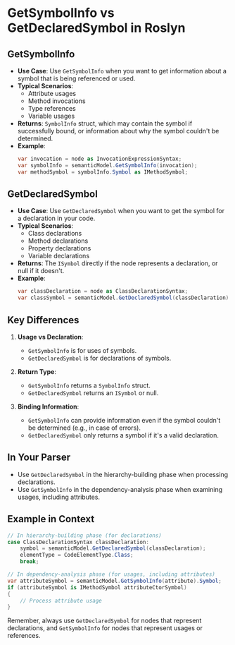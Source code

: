 # GetSymbolInfo vs GetDeclaredSymbol in Roslyn

## GetSymbolInfo

- **Use Case**: Use `GetSymbolInfo` when you want to get information about a symbol that is being referenced or used.
- **Typical Scenarios**:
  - Attribute usages
  - Method invocations
  - Type references
  - Variable usages
- **Returns**: `SymbolInfo` struct, which may contain the symbol if successfully bound, or information about why the symbol couldn't be determined.
- **Example**:
  ```csharp
  var invocation = node as InvocationExpressionSyntax;
  var symbolInfo = semanticModel.GetSymbolInfo(invocation);
  var methodSymbol = symbolInfo.Symbol as IMethodSymbol;
  ```

## GetDeclaredSymbol

- **Use Case**: Use `GetDeclaredSymbol` when you want to get the symbol for a declaration in your code.
- **Typical Scenarios**:
  - Class declarations
  - Method declarations
  - Property declarations
  - Variable declarations
- **Returns**: The `ISymbol` directly if the node represents a declaration, or null if it doesn't.
- **Example**:
  ```csharp
  var classDeclaration = node as ClassDeclarationSyntax;
  var classSymbol = semanticModel.GetDeclaredSymbol(classDeclaration) as INamedTypeSymbol;
  ```

## Key Differences

1. **Usage vs Declaration**: 
   - `GetSymbolInfo` is for uses of symbols.
   - `GetDeclaredSymbol` is for declarations of symbols.

2. **Return Type**: 
   - `GetSymbolInfo` returns a `SymbolInfo` struct.
   - `GetDeclaredSymbol` returns an `ISymbol` or null.

3. **Binding Information**: 
   - `GetSymbolInfo` can provide information even if the symbol couldn't be determined (e.g., in case of errors).
   - `GetDeclaredSymbol` only returns a symbol if it's a valid declaration.

## In Your Parser

- Use `GetDeclaredSymbol` in the hierarchy-building phase when processing declarations.
- Use `GetSymbolInfo` in the dependency-analysis phase when examining usages, including attributes.

## Example in Context

```csharp
// In hierarchy-building phase (for declarations)
case ClassDeclarationSyntax classDeclaration:
    symbol = semanticModel.GetDeclaredSymbol(classDeclaration);
    elementType = CodeElementType.Class;
    break;

// In dependency-analysis phase (for usages, including attributes)
var attributeSymbol = semanticModel.GetSymbolInfo(attribute).Symbol;
if (attributeSymbol is IMethodSymbol attributeCtorSymbol)
{
    // Process attribute usage
}
```

Remember, always use `GetDeclaredSymbol` for nodes that represent declarations, and `GetSymbolInfo` for nodes that represent usages or references.

